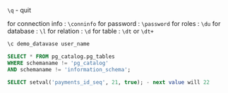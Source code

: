 `\q` - quit

for connection info : `\conninfo`
for password : `\password` 
for roles : `\du` 
for database : `\l`
for relation : `\d`
for table : `\dt` or `\dt+`


```sql
\c demo_datavase user_name
```

```sql
SELECT * FROM pg_catalog.pg_tables 
WHERE schemaname != 'pg_catalog' 
AND schemaname != 'information_schema';
```


```sql
SELECT setval('payments_id_seq', 21, true); - next value will 22
```
